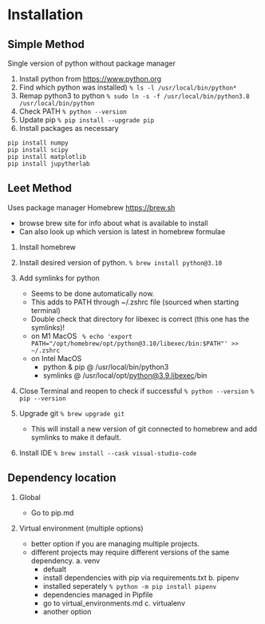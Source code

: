 # Installation

## Simple Method
Single version of python without package manager

1. Install python from https://www.python.org
2. Find which python was installed) `% ls -l /usr/local/bin/python*`
3. Remap python3 to python `% sudo ln -s -f /usr/local/bin/python3.8 /usr/local/bin/python`
4. Check PATH `% python --version`
5. Update pip `% pip install --upgrade pip`
6. Install packages as necessary
```terminal
pip install numpy
pip install scipy
pip install matplotlib
pip install jupytherlab
```

## Leet Method
Uses package manager Homebrew https://brew.sh
- browse brew site for info about what is available to install
- Can also look up which version is latest in homebrew formulae
1. Install homebrew
2. Install desired version of python. `% brew install python@3.10`
3. Add symlinks for python 
    - Seems to be done automatically now. 
    - This adds to PATH through ~/.zshrc file (sourced when starting terminal) 
    - Double check that directory for libexec is correct (this one has the symlinks)!
    - on M1 MacOS
    ` % echo 'export PATH="/opt/homebrew/opt/python@3.10/libexec/bin:$PATH"' >> ~/.zshrc`
    - on Intel MacOS
        - python & pip @ /usr/local/bin/python3
        - symlinks @ /usr/local/opt/python@3.9.libexec/bin

4. Close Terminal and reopen to check if successful
        `% python --version`
        `% pip --version`
5. Upgrade git `% brew upgrade git`
    - This will install a new version of git connected to homebrew and add symlinks to make it default. 

6. Install IDE `% brew install --cask visual-studio-code`

## Dependency location
1. Global
    - Go to pip.md

2. Virtual environment (multiple options)
    - better option if you are managing multiple projects.
    - different projects may require different versions of the same dependency. 
    a. venv
        - defualt
        - install dependencies with pip via requirements.txt
    b. pipenv
        - installed seperately `% python -m pip install pipenv`
        - dependencies managed in Pipfile
        - go to virtual_environments.md
    c. virtualenv
        - another option
